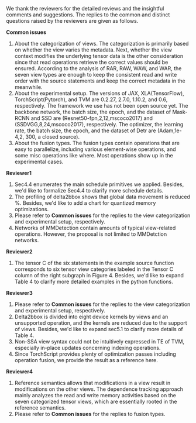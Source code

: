 We thank the reviewers for the detailed reviews and the insightful comments and suggestions. 
The replies to the common and distinct questions raised by the reviewers are given as follows.


**Common issues**
1. About the categorization of views. The categorization is primarily based on whether the view varies the metadata. Next, whether the view context modifies the underlying tensor data is the other consideration since that read operations retrieve the correct values should be ensured. According to the analysis of RAR, RAW, WAW, and WAR, the seven view types are enough to keep the consistent read and write order with the source statements and keep the correct metadata in the meanwhile.
2. About the experimental setup. The versions of JAX, XLA(TensorFlow), TorchScript(Pytorch), and TVM are 0.2.27, 2.7.0, 1.10.2, and 0.6, respectively. The framework we use has not been open source yet. The backbone network, the batch size, the epoch, and the dataset of Mask-RCNN and SSD are (Resnet50-fpn,2,12,mscoco2017) and (SSDVGG,8,24,mscoco2017), respectively. The optimizer, the learning rate, the batch size, the epoch, and the dataset of Detr are (Adam,1e-4,2, 300, a closed source).
3. About the fusion types. The fusion types contain operations that are easy to parallelize, including various element-wise operations, and some misc operations like where. Most operations show up in the experimental cases.


**Reviewer1**
1. Sec4.4 enumerates the main schedule primitives we applied. Besides, we'd like to formalize Sec4.4 to clarify more schedule details.
2.  The profiling of delta2bbox shows that global data movement is reduced %. Besides, we'd like to add a chart for quantized memory optimizations.
3. Please refer to **Common issues** for the replies to the view categorization and experimental setup, respectively.
4. Networks of MMDetection contain amounts of typical view-related operations. However, the proposal is not limited to MMDetction networks.


**Reviewer2**
1. The tensor C of the six statements in the example source function corresponds to six tensor view categories labeled in the Tensor C column of the right subgraph in Figure 4. Besides, we'd like to expand Table 4 to clarify more detailed examples in the python functions.


**Reviewer3**
1. Please refer to **Common issues** for the replies to the view categorization and experimental setup, respectively.
2. Delta2bbox is divided into eight device kernels by views and an unsupported operation, and the kernels are reduced due to the support of views. Besides, we'd like to expand sec5.1 to clarify more details of Table 4. 
3. Non-SSA view syntax could not be intuitively expressed in TE of TVM, especially in-place updates concerning indexing operations.
4. Since TorchScript provides plenty of optimization passes including operation fusion, we provide the result as a reference here.


**Reviewer4**
1. Reference semantics allows that modifications in a view result in modifications on the other views. The dependence tracking approach mainly analyzes the read and write memory activities based on the seven categorized tensor views, which are essentially rooted in the reference semantics.
2. Please refer to **Common issues** for the replies to fusion types.
